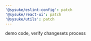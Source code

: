 ```yaml
---
'@sysuke/eslint-config': patch
'@sysuke/react-ui': patch
'@sysuke/utils': patch
---
```


demo code, verify changesets process
